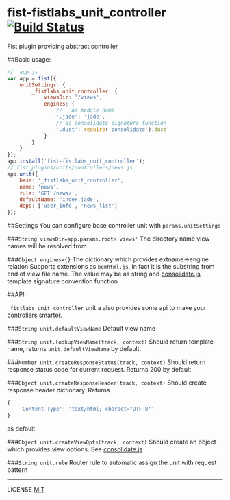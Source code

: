 fist-fistlabs_unit_controller [![Build Status](https://travis-ci.org/fistlabs/fist-fistlabs_unit_controller.svg)](https://travis-ci.org/fistlabs/fist-fistlabs_unit_controller)
========================

Fist plugin providing abstract controller

##Basic usage:

```js
//  app.js
var app = fist({
    unitSettings: {
        _fistlabs_unit_controller: {
            viewsDir: '/views',
            engines: {
                //   as module name
                '.jade': 'jade',
                // as consolidate signature function
                '.dust': require('consolidate').dust
            }
        }
    }
});
app.install('fist-fistlabs_unit_controller');
// fist_plugins/units/controllers/news.js
app.unit({
    base: '_fistlabs_unit_controller',
    name: 'news',
    rule: 'GET /news/',
    defaultName: 'index.jade',
    deps: ['user_info', 'news_list']
});
```

##Settings
You can configure base controller unit with ```params.unitSettings```

###```String viewsDir=app.params.root+'views'```
The directory name view names will be resolved from

###```Object engines={}```
The dictionary which provides extname->engine relation
Supports extensions as ```bemhtml.js```, in fact it is the substring from end of view file name.
The value may be as string and [consolidate.js](https://www.npmjs.com/package/consolidate) template signature convention function

##API:

```_fistlabs_unit_controller``` unit a also provides some api to make your controllers smarter.

###```String unit.defaultViewName```
Default view name

###```String unit.lookupViewName(track, context)```
Should return template name, returns ```unit.defaultViewName``` by default.

###```Number unit.createResponseStatus(track, context)```
Should return response status code for current request. Returns 200 by default

###```Object unit.createResponseHeader(track, context)```
Should create response header dictionary. Returns
```js
{
    'Content-Type': 'text/html; charset="UTF-8"'
}
```
as default

###```Object unit.createViewOpts(track, context)```
Should create an object which provides view options. See [consolidate.js](https://www.npmjs.com/package/consolidate)

###```String unit.rule```
Router rule to automatic assign the unit with request pattern

---------
LICENSE [MIT](LICENSE)
